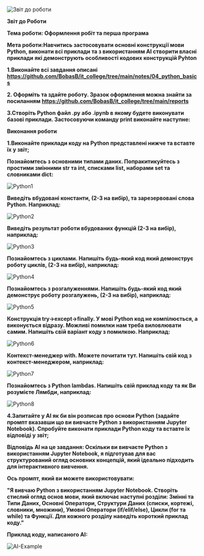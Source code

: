 ![Звіт до роботи](https://github.com/BobasB/it_college/raw/main/reports/pictures/logo-lit.jpg)

**Звіт до Роботи**

**Тема роботи: Оформлення робіт та перша програма**

**Мета роботи:Навчитись застосовувати основні конструкції мови Python, виконати всі приклади та з використанням AI створити власні приклади які демонструють особливості кодових конструкцій Pyhton** 

**1.Виконайте всі завдання описані https://github.com/BobasB/it_college/tree/main/notes/04_python_basics**

**2. Оформіть та здайте роботу. Зразок оформлення можна знайти за посиланням https://github.com/BobasB/it_college/tree/main/reports**

**3.Створіть Python файл .py або .ipynb в якому будете виконувати базові приклади. Застосовуючи команду print виконайте наступне:**

**Виконання роботи**

**1.Виконайте приклади коду на Python представлені нижче та вставте їх у звіт;**

**Познайомтесь з основними типами даних. Попракитикуйтесь з простими змінними str та int, списками list, наборами set та словниками dict:** 

![Python1](basics-1.png)

**Виведіть вбудовані константи, (2-3 на вибір), та зарезервовані слова Python. Наприклад:**

![Python2](basics-2.png)

**Виведіть результат роботи вбудованих функцій (2-3 на вибір), наприклад:**

![Python3](basics-3.png)

**Познайомтесь з циклами. Напишіть будь-який код який демонструє роботу циклів, (2-3 на вибір), наприклад:**

![Python4](basics-4.png)

**Познайомтесь з розгалуженнями. Напишіть будь-який код який демонструє роботу розгалужень, (2-3 на вибір), наприклад:**

![Python5](basics-5.png)

**Конструкція try->except->finally. У мові Python код не компілюється, а виконується відразу. Можливі помилки нам треба виловлювати самим. Напишіть свій варіант коду з помилкою. Наприклад:**

![Python6](basics-6.png)

**Контекст-менеджер with. Можете почитати тут. Напишіть свій код з контекст-менеджером, наприклад:**

![Python7](basics-7.png)

**Познайомтесь з Python lambdas. Напишіть свій приклад коду та як Ви розумієте Лямбди, наприклад:**

![Python8](basics-8.png)

**4.Запитайте у АІ як би він розписав про основи Python (задайте промпт вказавши що ви вивчаєте Python з використанням Jupyter Notebook). Спробуйте виконати приклади Python коду та вставте їх відповіді у звіт;**

**Відповідь АІ на це завдання: Оскільки ви вивчаєте Python з використанням Jupyter Notebook, я підготував для вас структурований огляд основних концепцій, який ідеально підходить для інтерактивного вивчення.**

**Ось промпт, який ви можете використовувати:**

**"Я вивчаю Python з використанням Jupyter Notebook. Створіть стислий огляд основ мови, який включає наступні розділи: Змінні та Типи Даних, Основні Оператори, Структури Даних (списки, кортежі, словники, множини), Умовні Оператори (if/elif/else), Цикли (for та while) та Функції. Для кожного розділу наведіть короткий приклад коду."**

**Приклад коду, написаного AI:**

![AI-Example](ai-example.png)

